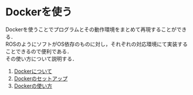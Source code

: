 # Dockerを使う

Dockerを使うことでプログラムとその動作環境をまとめて再現することができる．  
ROSのようにソフトがOS依存のものに対し，それぞれの対応環境にて実装することできるので便利である．  
その使い方について説明する．

1. [Dockerについて](intro.md)
2. [Dockerのセットアップ](setup.md)
3. [Dockerの使い方](how_to.md)
